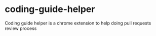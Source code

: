# coding-guide-helper

Coding guide helper is a chrome extension to help doing pull requests review process
